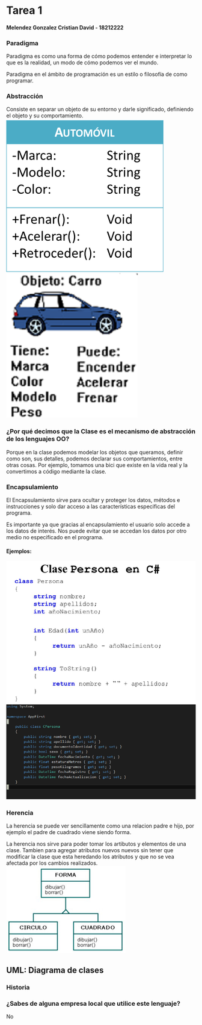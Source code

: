 # Tarea 1
#### Melendez Gonzalez Cristian David - 18212222

### Paradigma
Paradigma es como una forma de cómo podemos entender e interpretar lo que es la realidad, un modo de cómo podemos ver el mundo.

Paradigma en el ámbito de programación es un estilo o filosofía de como programar.

### Abstracción
Consiste en separar un objeto de su entorno y darle significado, definiendo el objeto y su comportamiento.
![Abstraccion 1](./img/abs1.png)
![Abstraccion 2](./img/abs2.png)

### ¿Por qué decimos que la Clase es el mecanismo de abstracción de los lenguajes OO?
Porque en la clase podemos modelar los objetos que queramos, definir como son, sus detalles, podemos declarar sus comportamientos, entre otras cosas. Por ejemplo, tomamos una bici que existe en la vida real y la convertimos a código mediante la clase.

### Encapsulamiento
El Encapsulamiento sirve para ocultar y proteger los datos, métodos e instrucciones y solo dar acceso a las características especificas del programa.

Es importante ya que gracias al encapsulamiento el usuario solo accede a los datos de interés. Nos puede evitar que se accedan los datos por otro medio no especificado en el programa.

#### Ejemplos:
![Encapsulamiento 1](./img/enc2.jpg)
![Encapsulamiento 2](./img/enc1.png)

### Herencia
La herencia se puede ver sencillamente como una relacion padre e hijo, por ejemplo el padre de cuadrado viene siendo forma.

La herencia nos sirve para poder tomar los artibutos y elementos de una clase. Tambien para agregar atributos nuevos nuevos sin tener que modificar la clase que esta heredando los atributos y que no se vea afectada por los cambios realizados.
![Herencia](./img/hrc.jpg)

## UML: Diagrama de clases

### Historia

### ¿Sabes de alguna empresa local que utilice este lenguaje?
No